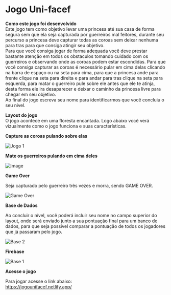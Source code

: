 # Jogo Uni-facef
**Como este jogo foi desenvolvido** <br>
Este jogo tem como objetivo levar uma princesa até sua casa de forma segura sem que ela seja capturada por guerreiros mal feitores, durante seu percurso a princesa deve capturar todas as coroas sem deixar nenhuma para tras para que consiga atingir seu objetivo.<br>
Para que você consiga jogar de forma adequada você deve prestar bastante atenção em todos os obstaculos tomando cuidado com os guerreiros e observando onde as coroas podem estar escondidas. Para que você consiga capturar as coroas é necessário pular em cima delas clicando na barra de espaço ou na seta para cima, para que a princesa ande para frente clique na seta para direita e para andar para tras clique na seta para esquerda, para matar o guerreiro pule sobre ele antes que ele te atinja, desta forma ele ira desaparecer e deixar o caminho da princesa livre para chegar em seu objetivo.<br>
Ao final do jogo escreva seu nome para identificarmos que você concluiu o seu nivel.<br>

**Layout do jogo**<br>
O jogo acontece em uma floresta encantada. Logo abaixo você verá vizualmente como o jogo funciona e suas características.<br>

**Capture as coroas pulando sobre elas**

![Jogo 1](https://github.com/Duda-dorigan/Jogo---facef/assets/162384155/24eede20-0976-4b86-ae24-fddefa574d5a)

**Mate os guerreiros pulando em cima deles**

![image](https://github.com/Duda-dorigan/Jogo---facef/assets/162384155/fc994227-315b-45aa-9db6-cd898dc90a9b)

**Game Over**<br>

Seja capturado pelo guerreiro três vezes e morra, sendo GAME OVER.<br>

![Game Over](https://github.com/Duda-dorigan/Jogo---facef/assets/162384155/33e76b82-5440-43cd-94c6-2fbbe541244c)

**Base de Dados**<br>

Ao concluir o nível, você poderá incluir seu nome no campo superior do layout, onde será enviado junto a sua pontuação final para um banco de dados, para que seja possivel comparar a pontuação de todos os jogadores que já passaram pelo jogo.

![Base 2](https://github.com/Duda-dorigan/Jogo---facef/assets/162384155/af3bf95f-1aa0-4dcb-b784-c48bf8da96e0)

**Firebase**

![Base 1](https://github.com/Duda-dorigan/Jogo---facef/assets/162384155/5922c75c-ed0a-44a1-8d51-c2ee8f5b7cce)

**Acesse o jogo**

Para jogar acesse o link abaixo:<br>
https://jogounifacef.netlify.app/


